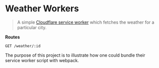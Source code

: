 # Weather Workers

> A simple [Cloudflare service worker](https://developers.cloudflare.com/workers/about/) which fetches the weather for a particular city.

**Routes**

```
GET /weather/:id
```

The purpose of this project is to illustrate how one could bundle their service worker script with webpack.
